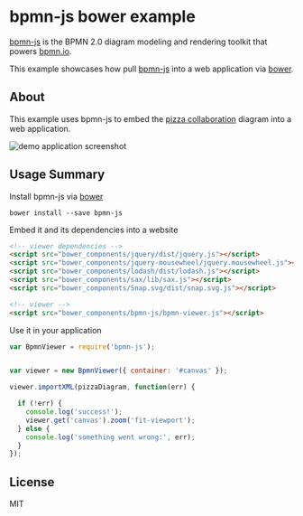 # bpmn-js bower example

[bpmn-js](https://github.com/bpmn-io/bpmn-js) is the BPMN 2.0 diagram modeling and rendering toolkit that powers [bpmn.io](http://bpmn.io).

This example showcases how pull [bpmn-js](https://github.com/bpmn-io/bpmn-js) into a web application via [bower](http://bower.io).


## About

This example uses bpmn-js to embed the [pizza collaboration](http://demo.bpmn.io/s/pizza-collaboration) diagram into a web application.

![demo application screenshot](https://raw.githubusercontent.com/bpmn-io/bpmn-js-examples/master/simple-bower/docs/screenshot.png "Screenshot of the example application")


## Usage Summary

Install bpmn-js via [bower](http://bower.io)

```
bower install --save bpmn-js
```

Embed it and its dependencies into a website

```html
<!-- viewer dependencies -->
<script src="bower_components/jquery/dist/jquery.js"></script>
<script src="bower_components/jquery-mousewheel/jquery.mousewheel.js"></script>
<script src="bower_components/lodash/dist/lodash.js"></script>
<script src="bower_components/sax/lib/sax.js"></script>
<script src="bower_components/Snap.svg/dist/snap.svg.js"></script>

<!-- viewer -->
<script src="bower_components/bpmn-js/bpmn-viewer.js"></script>
```

Use it in your application

```javascript
var BpmnViewer = require('bpmn-js');


var viewer = new BpmnViewer({ container: '#canvas' });

viewer.importXML(pizzaDiagram, function(err) {

  if (!err) {
    console.log('success!');
    viewer.get('canvas').zoom('fit-viewport');
  } else {
    console.log('something went wrong:', err);
  }
});
```


## License

MIT